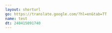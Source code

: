 ```yaml
---
layout: shorturl
go: https://translate.google.com/?hl=en&tab=TT
name: test
dt: 240415091740
---
```


